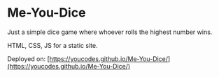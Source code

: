 # Me-You-Dice
Just a simple dice game where whoever rolls the highest number wins. 

HTML, CSS, JS for a static site.

Deployed on: [https://youcodes.github.io/Me-You-Dice/](https://youcodes.github.io/Me-You-Dice/)

